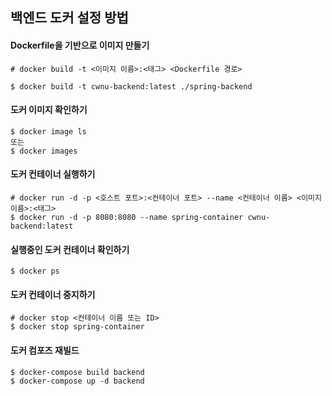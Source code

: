 ## 백엔드 도커 설정 방법


#### Dockerfile을  기반으로 이미지 만들기
```
# docker build -t <이미지 이름>:<태그> <Dockerfile 경로>

$ docker build -t cwnu-backend:latest ./spring-backend
```

#### 도커 이미지 확인하기 
```
$ docker image ls
또는
$ docker images
```

#### 도커 컨테이너 실행하기
```
# docker run -d -p <호스트 포트>:<컨테이너 포트> --name <컨테이너 이름> <이미지 이름>:<태그>
$ docker run -d -p 8080:8080 --name spring-container cwnu-backend:latest
```

#### 실행중인 도커 컨테이너 확인하기
```
$ docker ps
```

#### 도커 컨테이너 중지하기
```
# docker stop <컨테이너 이름 또는 ID>
$ docker stop spring-container
```

#### 도커 컴포즈 재빌드
```
$ docker-compose build backend
$ docker-compose up -d backend

```

